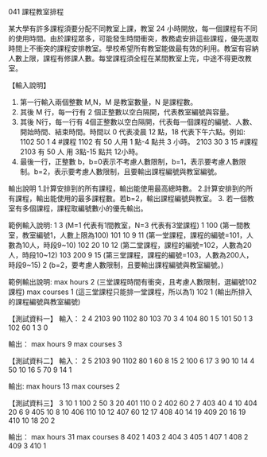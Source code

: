 041 課程教室排程

某大學有許多課程須要分配不同教室上課，教室 24 小時開放，每一個課程有不同的使用時間。由於課程眾多，可能發生時間衝突，教務處安排這些課程，優先選取時間上不衝突的課程安排教室。學校希望所有教室能做最有效的利用。教室有容納人數上限，課程有修課人數。每堂課程須全程在某間教室上完，中途不得更改教室。

【輸入說明】

1. 第一行輸入兩個整數 M,N，M 是教室數量，N 是課程數。
2. 其後 M 行，每一行有 2 個正整數以空白隔開，代表教室編號與容量。
3. 其後 N行，每一行有 4個正整數以空白隔開，代表每一個課程的編號、人數、開始時間、結束時間。時間以 0 代表凌晨 12 點，18 代表下午六點。例如:
1102 50 1 4 #課程 1102 有 50 人用 1 點-4 點共 3 小時。
2103 30 3 15 #課程 2103 有 50 人 用 3點-15 點共 12小時。
4. 最後一行，正整數 b，b=0表示不考慮人數限制，b=1，表示要考慮人數限制。b=2，表示要考慮人數限制，且要輸出課程編號與教室編號。

輸出說明
1.計算安排到的所有課程，輸出能使用最高總時數。
2.計算安排到的所有課程，輸出能使用的最多課程數。若b=2，輸出課程編號與教室。
3. 若一個教室有多個課程，課程取編號數小的優先輸出。

範例輸入說明:
1 3 (M=1 代表有1間教室，N=3 代表有3堂課程)
1 100 (第一間教室，教室編號1，人數上限為100)
101 10 9 11 (第一堂課程，課程的編號=101，人數為10人，時段9~10)
102 20 10 12 (第二堂課程，課程的編號=102，人數為20人，時段10~12)
103 200 9 15 (第三堂課程，課程的編號=103，人數為200人，時段9~15)
2 (b=2，要考慮人數限制，且要輸出課程編號與教室編號。)

範例輸出說明:
max hours 2 (三堂課程時間有衝突，且考慮人數限制，選編號102課程)
max courses 1 (這三堂課程只能排一堂課程，所以為1)
102 1 (輸出所排入的課程編號與教室編號)

【測試資料一】
輸入：
2 4
2103 90
1102 80
103 70 3 4
104 80 1 5
101 50 1 3
102 60 1 3
0

輸出：
max hours 9
max courses 3

【測試資料二】
輸入：
2 5
2103 90
1102 80
1 60 8 15
2 100 6 17
3 90 10 14
4 50 10 16
5 70 9 14
1

輸出:
max hours 13
max courses 2

【測試資料三】
3 10
1 100
2 50
3 20
401 110 0 2
402 60 2 7
403 40 4 10
404 20 6 9
405 10 8 10
406 110 10 12
407 60 12 17
408 40 14 19
409 20 16 19
410 10 18 20
2

輸出：
max hours 31
max courses 8
402 1
403 2
404 3
405 1
407 1
408 2
409 3
410 1
